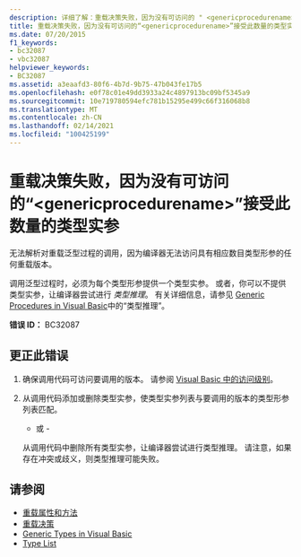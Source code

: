 ```yaml
---
description: 详细了解：重载决策失败，因为没有可访问的 " <genericprocedurename> " 接受此数目的类型参数
title: 重载决策失败，因为没有可访问的“<genericprocedurename>”接受此数量的类型实参
ms.date: 07/20/2015
f1_keywords:
- bc32087
- vbc32087
helpviewer_keywords:
- BC32087
ms.assetid: a3eaafd3-80f6-4b7d-9b75-47b043fe17b5
ms.openlocfilehash: e0f78c01e49dd3933a24c4897913bc09bf5345a9
ms.sourcegitcommit: 10e719780594efc781b15295e499c66f316068b8
ms.translationtype: MT
ms.contentlocale: zh-CN
ms.lasthandoff: 02/14/2021
ms.locfileid: "100425199"
---
```

# <a name="overload-resolution-failed-because-no-accessible-genericprocedurename-accepts-this-number-of-type-arguments"></a>重载决策失败，因为没有可访问的“\<genericprocedurename>”接受此数量的类型实参

无法解析对重载泛型过程的调用，因为编译器无法访问具有相应数目类型形参的任何重载版本。  
  
 调用泛型过程时，必须为每个类型形参提供一个类型实参。 或者，你可以不提供类型实参，让编译器尝试进行 *类型推理*。 有关详细信息，请参见 [Generic Procedures in Visual Basic](../programming-guide/language-features/data-types/generic-procedures.md)中的“类型推理”。  
  
 **错误 ID：** BC32087  
  
## <a name="to-correct-this-error"></a>更正此错误  
  
1. 确保调用代码可访问要调用的版本。 请参阅 [Visual Basic 中的访问级别](../programming-guide/language-features/declared-elements/access-levels.md)。  
  
2. 从调用代码添加或删除类型实参，使类型实参列表与要调用的版本的类型形参列表匹配。  
  
     - 或 -  
  
     从调用代码中删除所有类型实参，让编译器尝试进行类型推理。 请注意，如果存在冲突或歧义，则类型推理可能失败。  
  
## <a name="see-also"></a>请参阅

- [重载属性和方法](../programming-guide/language-features/objects-and-classes/overloaded-properties-and-methods.md)
- [重载决策](../programming-guide/language-features/procedures/overload-resolution.md)
- [Generic Types in Visual Basic](../programming-guide/language-features/data-types/generic-types.md)
- [Type List](../language-reference/statements/type-list.md)

